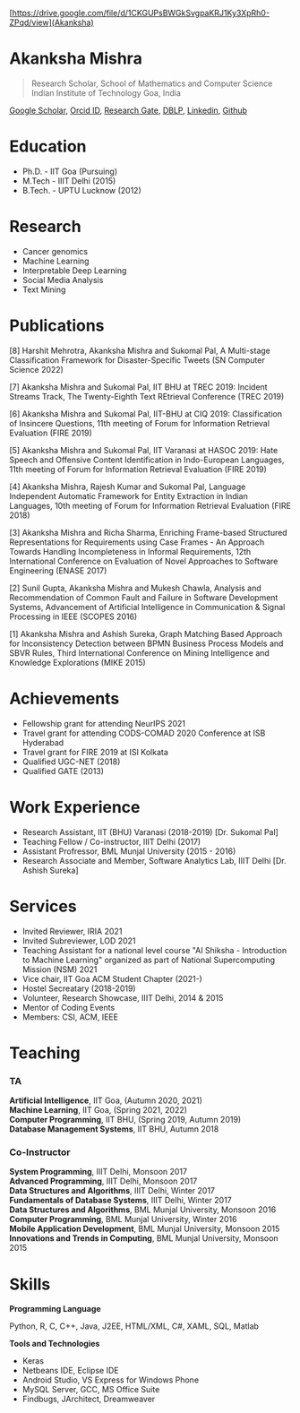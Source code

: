 [https://drive.google.com/file/d/1CKGUPsBWGkSvgpaKRJ1Ky3XpRh0-ZPqd/view](Akanksha)
# Akanksha Mishra
> Research Scholar,
> School of Mathematics and Computer Science  
> Indian Institute of Technology Goa, India  

[Google Scholar](https://scholar.google.com/citations?user=zcaHZnwAAAAJ&hl=en&authuser=1), [Orcid ID](https://orcid.org/0000-0002-7757-2432), [Research Gate](https://www.researchgate.net/profile/Akanksha_Mishra25), [DBLP](https://dblp.org/pers/hd/m/Mishra:Akanksha), [Linkedin](https://www.linkedin.com/in/akanksha-m-5abb95a0/), [Github](https://github.com/AkankshaMishra)

# Education

* Ph.D. - IIT Goa (Pursuing)
* M.Tech - IIIT Delhi (2015)
* B.Tech. - UPTU Lucknow (2012)

# Research

* Cancer genomics
* Machine Learning
* Interpretable Deep Learning  
* Social Media Analysis
* Text Mining

# Publications

[8] Harshit Mehrotra, Akanksha Mishra and Sukomal Pal, A Multi-stage Classification Framework for Disaster-Specific Tweets (SN Computer Science 2022)

[7] Akanksha Mishra and Sukomal Pal, IIT BHU at TREC 2019: Incident Streams Track, The Twenty-Eighth Text REtrieval Conference (TREC 2019)

[6] Akanksha Mishra and Sukomal Pal, IIT-BHU at CIQ 2019: Classification of Insincere Questions, 11th meeting of Forum for Information Retrieval Evaluation (FIRE 2019)

[5] Akanksha Mishra and Sukomal Pal, IIT Varanasi at HASOC 2019: Hate Speech and Offensive Content Identification in Indo-European Languages, 11th meeting of Forum for Information Retrieval Evaluation (FIRE 2019)

[4] Akanksha Mishra, Rajesh Kumar and Sukomal Pal, Language Independent Automatic Framework for Entity Extraction in Indian Languages, 10th meeting of Forum for Information Retrieval Evaluation (FIRE 2018)

[3] Akanksha Mishra and Richa Sharma, Enriching Frame-based Structured Representations for Requirements using Case Frames - An Approach Towards Handling Incompleteness in Informal Requirements,  12th International Conference on Evaluation of Novel Approaches to Software Engineering (ENASE 2017) 

[2] Sunil Gupta, Akanksha Mishra and Mukesh Chawla, Analysis and Recommendation of Common Fault and Failure in Software Development Systems,  Advancement of Artificial Intelligence in Communication & Signal Processing in IEEE (SCOPES 2016) 

[1] Akanksha Mishra and Ashish Sureka, Graph Matching Based Approach for Inconsistency Detection between BPMN Business Process Models and SBVR Rules,  Third International Conference on Mining Intelligence and Knowledge Explorations (MIKE 2015)

# Achievements

* Fellowship grant for attending NeurIPS 2021
* Travel grant for attending CODS-COMAD 2020 Conference at ISB Hyderabad
* Travel grant for FIRE 2019 at ISI Kolkata
* Qualified UGC-NET (2018)
* Qualified GATE (2013)


# Work Experience

* Research Assistant, IIT (BHU) Varanasi (2018-2019) [Dr. Sukomal Pal]
* Teaching Fellow / Co-instructor, IIIT Delhi (2017)
* Assistant Profressor, BML Munjal University (2015 - 2016)
* Research Associate and Member, Software Analytics Lab, IIIT Delhi [Dr. Ashish Sureka]

# Services

* Invited Reviewer, IRIA 2021  
* Invited Subreviewer, LOD 2021  
* Teaching Assistant for a national level course "AI Shiksha - Introduction to Machine Learning" organized as part of National Supercomputing Mission (NSM) 2021
* Vice chair, IIT Goa ACM Student Chapter (2021-)
* Hostel Secreatary (2018-2019)
* Volunteer, Research Showcase, IIIT Delhi, 2014 & 2015
* Mentor of Coding Events
* Members: CSI, ACM, IEEE

# Teaching

### TA
**Artificial Intelligence**, IIT Goa, (Autumn 2020, 2021)  
**Machine Learning**, IIT Goa, (Spring 2021, 2022)    
**Computer Programming**, IIT BHU, (Spring 2019, Autumn 2019)   
**Database Management Systems**, IIT BHU, Autumn 2018  

### Co-Instructor
**System Programming**, IIIT Delhi, Monsoon 2017  
**Advanced Programming**, IIIT Delhi, Monsoon 2017  
**Data Structures and Algorithms**, IIIT Delhi, Winter 2017  
**Fundamentals of Database Systems**, IIIT Delhi, Winter 2017  
**Data Structures and Algorithms**, BML Munjal University, Monsoon 2016  
**Computer Programming**, BML Munjal University, Winter 2016  
**Mobile Application Development**, BML Munjal University, Monsoon 2015  
**Innovations and Trends in Computing**, BML Munjal University, Monsoon 2015  

# Skills

**Programming Language**

Python, R, C, C++, Java, J2EE, HTML/XML, C#, XAML, SQL, Matlab

**Tools and Technologies**

* Keras
* Netbeans IDE, Eclipse IDE 
* Android Studio, VS Express for Windows Phone
* MySQL Server, GCC, MS Office Suite
* Findbugs, JArchitect, Dreamweaver


